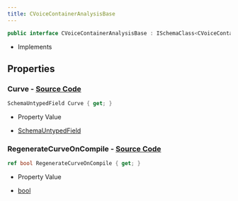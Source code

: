 ```yaml
---
title: CVoiceContainerAnalysisBase
---
```


```csharp
public interface CVoiceContainerAnalysisBase : ISchemaClass<CVoiceContainerAnalysisBase>, ISchemaField, ISchemaClass, INativeHandle
```

- Implements

## Properties

### **Curve** - [Source Code](https://github.com/swiftly-solution/swiftlys2/blob/main/managed/src/SwiftlyS2.Generated/Schemas/Interfaces/CVoiceContainerAnalysisBase.cs#L19)

```csharp
SchemaUntypedField Curve { get; }
```

- Property Value

- [SchemaUntypedField](/docs/api/shared/schemas/schemauntypedfield)

### **RegenerateCurveOnCompile** - [Source Code](https://github.com/swiftly-solution/swiftlys2/blob/main/managed/src/SwiftlyS2.Generated/Schemas/Interfaces/CVoiceContainerAnalysisBase.cs#L16)

```csharp
ref bool RegenerateCurveOnCompile { get; }
```

- Property Value

- [bool](https://learn.microsoft.com/dotnet/api/system.boolean)

